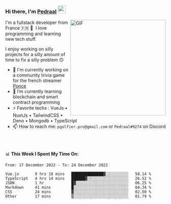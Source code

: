 ### Hi there, I'm <a href="https://pedraal.dev" target="_blank">Pedraal</a> <img src="https://media.giphy.com/media/hvRJCLFzcasrR4ia7z/giphy.gif" width="25px">
<img align="right" alt="GIF" src="https://pedraal.dev/avatar.png" width="300" height="300" />

I'm a fullstack developer from France 🇫🇷 🥖 &nbsp;I love programming and learning new
tech stuff.

I enjoy working on silly projects for a silly amount of time to fix a silly problem 🙃

- 🔭  I'm currently working on a community trivia game for the french streamer <a href="https://twitch.tv/ponce" target="_blank">Ponce</a>
- 🌱 I’m currently learning blockchain and smart contract programming
- ⚡ Favorite techs : VueJs &bull; NuxtJs &bull; TailwindCSS &bull; Deno &bull; Mongodb &bull; TypeScript
- 📫 How to reach me: `pgolfier.pro@gmail.com` or `Pedraal#9274` on Discord

<br>
<br>

📊 **This Week I Spent My Time On:**
<!--START_SECTION:waka-->

```text
From: 17 December 2022 - To: 24 December 2022

Vue.js       9 hrs 18 mins   ██████████████▓░░░░░░░░░░   58.14 %
TypeScript   4 hrs 14 mins   ██████▓░░░░░░░░░░░░░░░░░░   26.52 %
JSON         1 hr            █▓░░░░░░░░░░░░░░░░░░░░░░░   06.25 %
Markdown     41 mins         █░░░░░░░░░░░░░░░░░░░░░░░░   04.34 %
CSS          24 mins         ▓░░░░░░░░░░░░░░░░░░░░░░░░   02.50 %
Other        17 mins         ▒░░░░░░░░░░░░░░░░░░░░░░░░   01.79 %
```

<!--END_SECTION:waka-->
